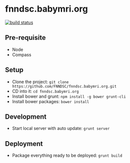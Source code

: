fnndsc.babymri.org
==================


[![build status](https://travis-ci.org/NicolasRannou/paper-template.svg?branch=master)](https://travis-ci.org/NicolasRannou/paper-template)

## Pre-requisite

*  Node
*  Compass

## Setup
* Clone the project:
`git clone https://github.com/FNNDSC/fnndsc.babymri.org.git`
* CD into it: 
`cd fnndsc.babymri.org`
* Install bower and grunt: 
`npm install -g bower grunt-cli`
* Install bower packages: 
`bower install`

## Development
* Start local server with auto update:
`grunt server`


## Deployment
* Package everything ready to be deployed:
`grunt build`

